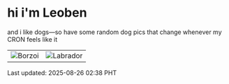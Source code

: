 # hi i'm Leoben

and i like dogs—so have some random dog pics that change whenever my CRON feels like it

|  |  |
|--------|----------|
| ![Borzoi](https://random-dog-vercel.vercel.app/api/random-borzoi?v=1756147110) | ![Labrador](https://random-dog-vercel.vercel.app/api/random-labrador?v=1756147110) |

Last updated: 2025-08-26 02:38 PHT
